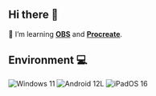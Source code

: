 <!-- This widget seems to be down? -->
<!-- <img align="right" src="https://github-readme-stats.vercel.app/api/top-langs/?username=futomaki-bit" /> -->

##  Hi there 👋

🧠 I’m learning [**OBS**](https://obsproject.com/) and [**Procreate**](https://procreate.art/).<br>

##  Environment 💻
![Windows 11](https://img.shields.io/badge/Windows%2011-0078d4?style=flat-square&logo=windows&logoColor=ffffff)
![Android 12L](https://img.shields.io/badge/Android%2012L-3ddc85?style=flat-square&logo=android&logoColor=ffffff)
![iPadOS 16](https://img.shields.io/badge/iPadOS%2016-f7f7f7?style=flat-square&logo=apple&logoColor=000000)
